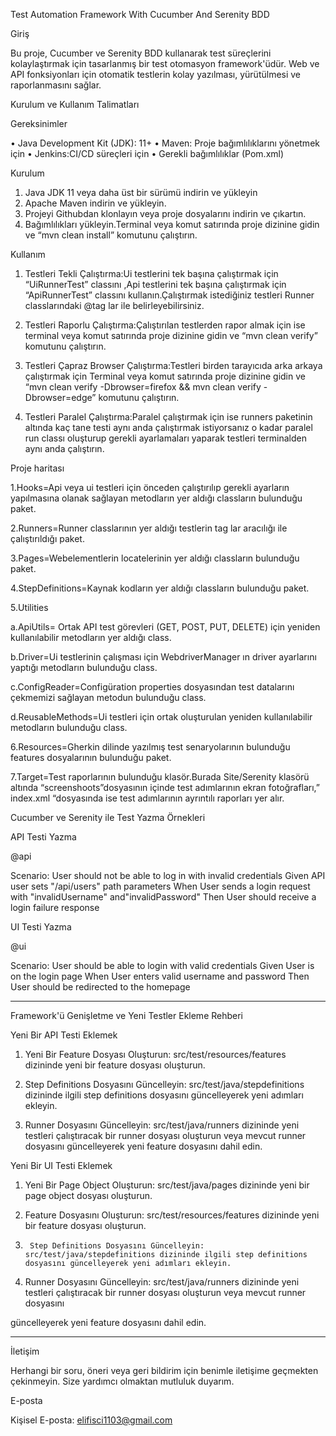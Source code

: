 Test Automation Framework With Cucumber And Serenity BDD 


Giriş


Bu proje, Cucumber ve Serenity BDD kullanarak test süreçlerini kolaylaştırmak için tasarlanmış bir test otomasyon framework'üdür. Web ve API fonksiyonları için otomatik testlerin kolay yazılması, yürütülmesi ve raporlanmasını sağlar.


Kurulum ve Kullanım Talimatları


Gereksinimler


•	Java Development Kit (JDK): 11+
•	Maven: Proje bağımlılıklarını yönetmek için
•	Jenkins:CI/CD süreçleri için
•	Gerekli bağımlılıklar (Pom.xml)


Kurulum


1.	Java JDK 11 veya daha üst bir sürümü indirin ve yükleyin
2.	Apache Maven indirin ve yükleyin.
3.	Projeyi Githubdan klonlayın veya proje dosyalarını indirin ve çıkartın.
4.	Bağımlılıkları yükleyin.Terminal veya komut satırında proje dizinine gidin ve “mvn clean install” komutunu çalıştırın.

	
 Kullanım

1.	Testleri Tekli Çalıştırma:Ui testlerini tek başına çalıştırmak için “UiRunnerTest” classını ,Api testlerini tek başına çalıştırmak için  “ApiRunnerTest” classını kullanın.Çalıştırmak istediğiniz testleri Runner classlarındaki @tag lar ile belirleyebilirsiniz.
	
2.	Testleri Raporlu Çalıştırma:Çalıştırılan testlerden rapor almak için ise terminal veya komut satırında proje dizinine gidin ve “mvn clean verify” komutunu çalıştırın.
	
3.	Testleri Çapraz Browser Çalıştırma:Testleri birden tarayıcıda arka arkaya çalıştırmak için Terminal veya komut satırında proje dizinine gidin ve “mvn clean verify -Dbrowser=firefox && mvn clean verify -Dbrowser=edge” komutunu çalıştırın.
	
4.	Testleri Paralel Çalıştırma:Paralel çalıştırmak için ise runners paketinin altında kaç tane testi aynı anda çalıştırmak istiyorsanız o kadar paralel run classı oluşturup gerekli ayarlamaları yaparak testleri terminalden aynı anda çalıştırın.

	
  Proje haritası

  
 1.Hooks=Api veya ui testleri için önceden çalıştırılıp gerekli ayarların yapılmasına olanak sağlayan metodların yer aldığı classların bulunduğu paket.
 
 2.Runners=Runner classlarının yer aldığı testlerin tag lar aracılığı ile çalıştırıldığı paket.
 
 3.Pages=Webelementlerin locatelerinin yer aldığı classların bulunduğu paket.
 
4.StepDefinitions=Kaynak kodların yer aldığı classların bulunduğu paket.

5.Utilities

a.ApiUtils= Ortak API test görevleri (GET, POST, PUT, DELETE) için yeniden kullanılabilir metodların yer aldığı class.

b.Driver=Ui testlerinin çalışması için WebdriverManager ın driver ayarlarını yaptığı metodların bulunduğu class.

c.ConfigReader=Configüration properties dosyasından test datalarını çekmemizi sağlayan metodun bulunduğu class.

d.ReusableMethods=Ui testleri için ortak oluşturulan yeniden kullanılabilir metodların bulunduğu class.

6.Resources=Gherkin dilinde yazılmış test senaryolarının bulunduğu features dosyalarının bulunduğu paket.

7.Target=Test raporlarının bulunduğu klasör.Burada Site/Serenity klasörü altında “screenshoots”dosyasının içinde test adımlarının ekran fotoğrafları,” index.xml “dosyasında ise test adımlarının ayrıntılı raporları yer alır.

   Cucumber ve Serenity ile Test Yazma Örnekleri
   
   API Testi Yazma
   
  @api
  
  Scenario: User should not be able to log in with invalid credentials
  Given API user sets "/api/users" path parameters
  When User sends a login request with "invalidUsername" and"invalidPassword"
  Then User should receive a login failure response
  
UI Testi Yazma

@ui

 Scenario: User should be able to login with valid credentials
  Given User is on the login page
  When User enters valid username and password
  Then User should be redirected to the homepage
  
________________________________________
Framework'ü Genişletme ve Yeni Testler Ekleme Rehberi

Yeni Bir API Testi Eklemek

1.	Yeni Bir Feature Dosyası Oluşturun: src/test/resources/features dizininde yeni bir feature dosyası oluşturun.
	
2.	Step Definitions Dosyasını Güncelleyin: src/test/java/stepdefinitions dizininde ilgili step definitions dosyasını güncelleyerek yeni adımları ekleyin.
	
3.	Runner Dosyasını Güncelleyin: src/test/java/runners dizininde yeni testleri çalıştıracak bir runner dosyası oluşturun veya mevcut runner dosyasını güncelleyerek yeni feature dosyasını dahil edin.
	
Yeni Bir UI Testi Eklemek

1.	Yeni Bir Page Object Oluşturun: src/test/java/pages dizininde yeni bir page object dosyası oluşturun.
	
2.	Feature Dosyasını Oluşturun: src/test/resources/features dizininde yeni bir feature dosyası oluşturun.
	
3.      Step Definitions Dosyasını Güncelleyin: src/test/java/stepdefinitions dizininde ilgili step definitions dosyasını güncelleyerek yeni adımları ekleyin.
  
4.	Runner Dosyasını Güncelleyin: src/test/java/runners dizininde yeni testleri çalıştıracak bir runner dosyası oluşturun veya mevcut runner dosyasını

   güncelleyerek yeni feature dosyasını dahil edin.
________________________________________

İletişim

Herhangi bir soru, öneri veya geri bildirim için benimle iletişime geçmekten çekinmeyin. Size yardımcı olmaktan mutluluk duyarım.

E-posta

Kişisel E-posta: elifisci1103@gmail.com

